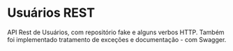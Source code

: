 # Usuários REST
API Rest de Usuários, com repositório fake e alguns verbos HTTP. Também foi implementado tratamento de exceções e documentação - com Swagger.
